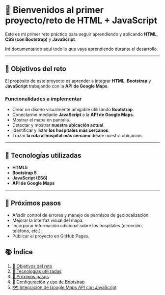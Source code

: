 # 🧭 Bienvenidos al primer proyecto/reto de HTML + JavaScript

Este es mi primer reto práctico para seguir aprendiendo y aplicando **HTML**, **CSS (con Bootstrap)** y **JavaScript**.

Iré documentando aquí todo lo que vaya aprendiendo durante el desarrollo.

---

## 🎯 Objetivos del reto

El propósito de este proyecto es aprender a integrar **HTML**, **Bootstrap** y **JavaScript** trabajando con la **API de Google Maps**.

### Funcionalidades a implementar

- Crear un diseño visualmente amigable utilizando **Bootstrap**.  
- Conectarme mediante **JavaScript** a la **API de Google Maps**.  
- Mostrar el mapa en pantalla.  
- Detectar y mostrar **nuestra ubicación actual**.  
- Identificar y listar **los hospitales más cercanos**.  
- Trazar **la ruta al hospital más cercano** desde nuestra ubicación.

---

## 🧰 Tecnologías utilizadas

- **HTML5**  
- **Bootstrap 5**  
- **JavaScript (ES6)**  
- **API de Google Maps**

---

## 🚀 Próximos pasos

- Añadir control de errores y manejo de permisos de geolocalización.  
- Mejorar la interfaz visual del mapa.  
- Incorporar información adicional sobre los hospitales (dirección, teléfono, etc.).  
- Publicar el proyecto en GitHub Pages.

## 📚 Índice

1. [🎯 Objetivos del reto](objetivos.md)
2. [🧰 Tecnologías utilizadas](tecnologias.md)
3. [🚀 Próximos pasos](pasos-previos.md)
4. [🎨 Configuración y uso de Bootstrap](bootstrap-configuracion.md)
5. [🗺️ Integración de Google Maps API con JavaScript](google-maps-javascript.md)
